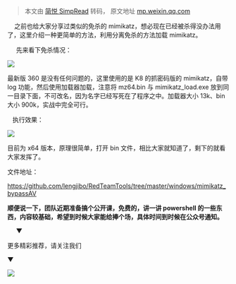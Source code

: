 > 本文由 [简悦 SimpRead](http://ksria.com/simpread/) 转码， 原文地址 [mp.weixin.qq.com](https://mp.weixin.qq.com/s/N9UPWtwUICmEzozMxD2ZgA)

    之前也给大家分享过类似的免杀的 mimikatz，想必现在已经被杀得没办法用了，这里介绍一种更简单的方法，利用分离免杀的方法加载 mimikatz。

     先来看下免杀情况：

![](https://mmbiz.qpic.cn/mmbiz_png/mj7qfictF08X61v71vcvRJTOFYMuWGEibGw4fvKe1o5IU42BtwDa2jFT6BW41tKIuakzCOZSLVo6ZbeRkCY1LgSA/640?wx_fmt=png)

最新版 360 是没有任何问题的，这里使用的是 K8 的抓密码版的 mimikatz，自带 log 功能，然后使用加载器加载，注意将 mz64.bin 与 mimikatz_load.exe 放到同一目录下面，不可改名，因为名字已经写死在了程序之中。加载器大小 13k、bin 大小 900k，实战中完全可行。

   执行效果：

![](https://mmbiz.qpic.cn/mmbiz_png/mj7qfictF08X61v71vcvRJTOFYMuWGEibGYiaqNObha3H3f706picTkQ6coAdhtnwmbtYZ2Zj0683VgiagHf754LCiaA/640?wx_fmt=png)

目前为 x64 版本，原理很简单，打开 bin 文件，相比大家就知道了，剩下的就看大家发挥了。  

文件地址：

https://github.com/lengjibo/RedTeamTools/tree/master/windows/mimikatz_bypassAV

**顺便说一下，团队近期准备搞个公开课，免费的，讲一讲 powershell 的一些东西，内容较基础，希望到时候大家能给捧个场，具体时间到时候在公众号通知。**

     ▼

更多精彩推荐，请关注我们

▼

![](https://mmbiz.qpic.cn/mmbiz_png/mj7qfictF08XZjHeWkA6jN4ScHYyWRlpHPPgib1gYwMYGnDWRCQLbibiabBTc7Nch96m7jwN4PO4178phshVicWjiaeA/640?wx_fmt=png)